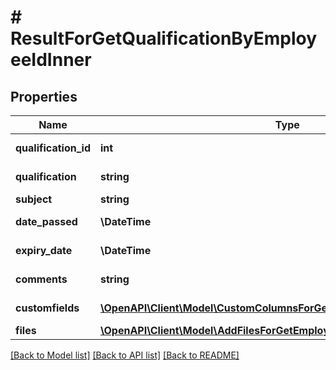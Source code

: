 # # ResultForGetQualificationByEmployeeIdInner

## Properties

Name | Type | Description | Notes
------------ | ------------- | ------------- | -------------
**qualification_id** | **int** | QualificationId value | [optional]
**qualification** | **string** | Qualification value | [optional]
**subject** | **string** | Subject value | [optional]
**date_passed** | **\DateTime** | DatePassed value | [optional]
**expiry_date** | **\DateTime** | ExpiryDate value | [optional]
**comments** | **string** | Comments value | [optional]
**customfields** | [**\OpenAPI\Client\Model\CustomColumnsForGetEmployeeQualificationInner[]**](CustomColumnsForGetEmployeeQualificationInner.md) | Customfields array | [optional]
**files** | [**\OpenAPI\Client\Model\AddFilesForGetEmployeeQualificationInner[]**](AddFilesForGetEmployeeQualificationInner.md) | Files array | [optional]

[[Back to Model list]](../../README.md#models) [[Back to API list]](../../README.md#endpoints) [[Back to README]](../../README.md)
